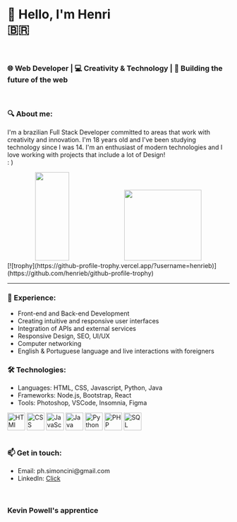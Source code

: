 <h1>👋 Hello, I'm Henri <br /> 🇧🇷</h1>

<br />
<h3>🌐 Web Developer | 💻 Creativity & Technology | 🚀 Building the future of the web</h3> <br />
<h3>🔍 About me:</h3>
<p>I'm a brazilian Full Stack Developer committed to areas that work with creativity and innovation. I'm 18 years old and I've been studying technology since I was 14. I'm an enthusiast of modern technologies and I love working with projects that include a lot of Design! <br /> : ) </p>
<div align="center">
  <img height="200em" width="39%" src="https://github-readme-stats.vercel.app/api?username=henrieb&show_icons=true&hide=stars,issues&theme=midnight-purple">
  <img height="160em" width="59%" src="https://github-readme-stats.vercel.app/api/top-langs/?username=henrieb&layout=compact&theme=midnight-purple"/>
</div>
[![trophy](https://github-profile-trophy.vercel.app/?username=henrieb)](https://github.com/henrieb/github-profile-trophy)<hr>
<h3>💼 Experience:</h3>
<ul>
  <li>Front-end and Back-end Development</li>
  <li>Creating intuitive and responsive user interfaces</li>
  <li>Integration of APIs and external services</li>
  <li>Responsive Design, SEO, UI/UX</li>
  <li>Computer networking</li>
  <li>English & Portuguese language and live interactions with foreigners</li>
</ul>
<h3>🛠️ Technologies:</h3>
<ul>
  <li>Languages: HTML, CSS, Javascript, Python, Java</li>
  <li>Frameworks: Node.js, Bootstrap, React</li>
  <li>Tools: Photoshop, VSCode, Insomnia, Figma</li>
</ul>
<div>
<img align="center" alt="HTMl" height="40" width="40" src="https://cdn.jsdelivr.net/gh/devicons/devicon/icons/html5/html5-original.svg"/>
  <img align="center" alt="CSS"  height="40" width="40" src="https://cdn.jsdelivr.net/gh/devicons/devicon/icons/css3/css3-original.svg"/>    
  <img align="center" alt="JavaScript"   height="40" width="40" src="https://cdn.jsdelivr.net/gh/devicons/devicon/icons/javascript/javascript-original.svg"/>
  <img align="center" alt="Java" height="40" width="40" src="https://cdn.jsdelivr.net/gh/devicons/devicon/icons/java/java-original.svg"/>
  <img align="center" alt="Python"   height="40" width="40" src="https://cdn.jsdelivr.net/gh/devicons/devicon/icons/python/python-original.svg"/>
  <img align="center" alt="PHP"  height="40" width="40" src="https://cdn.jsdelivr.net/gh/devicons/devicon/icons/php/php-original.svg"/>
  <img align="center" alt="SQL"  height="40" width="40" src="https://cdn.jsdelivr.net/gh/devicons/devicon/icons/mysql/mysql-original.svg" />
  </div>
<div>
<br />
<h3>📫 Get in touch:</h3>
<ul>
<li>Email: ph.simoncini@gmail.com</li>
<li>LinkedIn: <a href="https://www.linkedin.com/in/p-henrique-simoncini-a71453276/">Click</a></li>
</ul>
<br />
<h3>Kevin Powell's apprentice</h3>
